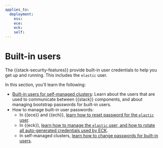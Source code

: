 ```yaml
---
applies_to:
  deployment:
    ess:
    ece:
    eck:
    self:
---
```


# Built-in users

The {{stack-security-features}} provide built-in user credentials to help you get up and running. This includes the `elastic` user.

In this section, you'll learn the following: 

* [Built-in users for self-managed clusters](/deploy-manage/users-roles/cluster-or-deployment-auth/built-in-users.md): Learn about the users that are used to communicate between {{stack}} components, and about managing bootstrap passwords for built-in users. 
* How to manage built-in user passwords:
  * In {{ece}} and {{ech}}, [learn how to reset password for the `elastic` user](/deploy-manage/users-roles/cluster-or-deployment-auth/manage-elastic-user-cloud.md).
  * In {{eck}}, [learn how to manage the `elastic` user, and how to rotate all auto-generated credentials used by ECK](/deploy-manage/users-roles/cluster-or-deployment-auth/built-in-eck.md).
  * In self-managed clusters, [learn how to change passwords for built-in users](/deploy-manage/users-roles/cluster-or-deployment-auth/built-in-sm.md).